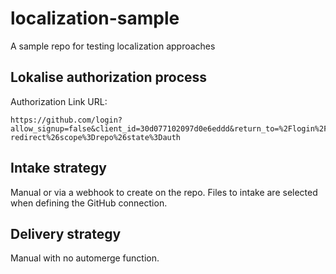 # localization-sample

A sample repo for testing localization approaches

## Lokalise authorization process

Authorization Link URL:

    https://github.com/login?allow_signup=false&client_id=30d077102097d0e6eddd&return_to=%2Flogin%2Foauth%2Fauthorize%3Fclient_id%3D30d077102097d0e6eddd%26redirect_uri%3Dhttps%253A%252F%252Fapp.lokalise.com%252Fgithub-redirect%26scope%3Drepo%26state%3Dauth

## Intake strategy

Manual or via a webhook to create on the repo. Files to intake are selected when defining the GitHub connection.

## Delivery strategy

Manual with no automerge function.

